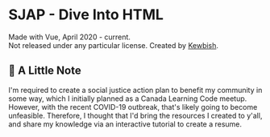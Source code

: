 # SJAP - Dive Into HTML
Made with Vue, April 2020 - current.  
Not released under any particular license.
Created by [Kewbish](https://kewbish.github.io).  

## :pencil: A Little Note
I'm required to create a social justice action plan to benefit my community in some way, which I initially planned as a Canada Learning Code meetup.
However, with the recent COVID-19 outbreak, that's likely going to become unfeasible. Therefore, I thought that I'd bring the resources I created to y'all, and share my knowledge via an interactive tutorial to create a resume.